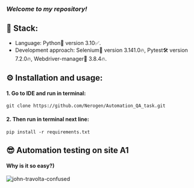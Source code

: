 ### _Welcome to my repository!_
## 🎸 Stack:
- Language: Python🐍 version 3.10✅.
- Development approach: Selenium🤖 version 3.141.0🔥, Pytest🛠️ version 7.2.0🔥, Webdriver-manager🌠 3.8.4🔥.
## ⚙ Installation and usage:
#### 1. Go to IDE and run in terminal:
    git clone https://github.com/Nerogen/Automation_QA_task.git
#### 2. Then run in terminal next line:
    pip install -r requirements.txt
## 😎 Automation testing on site A1
#### Why is it so easy?)
![john-travolta-confused](https://user-images.githubusercontent.com/72101790/199815971-9056a853-290d-4c2b-ae85-3accc4b1f3be.gif)
